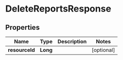 # DeleteReportsResponse

## Properties
Name | Type | Description | Notes
------------ | ------------- | ------------- | -------------
**resourceId** | **Long** |  |  [optional]
